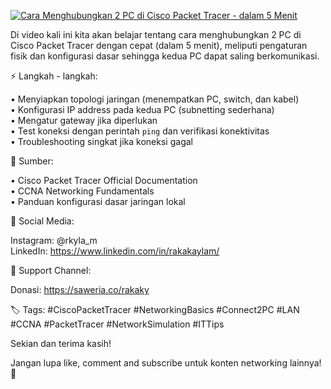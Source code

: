 <p align="left">
  <a href="https://youtu.be/c1lEXtbZ7GY?si=xEJPz2R2GR5OYx-C">
    <img src="https://ytcards.demolab.com/?id=c1lEXtbZ7GY&title=Cara+Menghubungkan+2+PC+di+Cisco+Packet+Tracer+-+dalam+5+Menit&lang=en&background_color=%230d1117&title_color=%23ffffff&stats_color=%23dedede&max_title_lines=1&width=350&border_radius=8" alt="Cara Menghubungkan 2 PC di Cisco Packet Tracer - dalam 5 Menit" />
  </a>
</p>

Di video kali ini kita akan belajar tentang cara menghubungkan 2 PC di Cisco Packet Tracer dengan cepat (dalam 5 menit), meliputi pengaturan fisik dan konfigurasi dasar sehingga kedua PC dapat saling berkomunikasi.

⚡ Langkah - langkah:

  • Menyiapkan topologi jaringan (menempatkan PC, switch, dan kabel)  
  • Konfigurasi IP address pada kedua PC (subnetting sederhana)  
  • Mengatur gateway jika diperlukan  
  • Test koneksi dengan perintah `ping` dan verifikasi konektivitas  
  • Troubleshooting singkat jika koneksi gagal

🔗 Sumber:

  • Cisco Packet Tracer Official Documentation  
  • CCNA Networking Fundamentals  
  • Panduan konfigurasi dasar jaringan lokal

📱 Social Media:

  Instagram: @rkyla_m  
  LinkedIn: https://www.linkedin.com/in/rakakaylam/

💝 Support Channel:

  Donasi: https://saweria.co/rakaky

🏷️ Tags: #CiscoPacketTracer #NetworkingBasics #Connect2PC #LAN #CCNA #PacketTracer #NetworkSimulation #ITTips

Sekian dan terima kasih!

Jangan lupa like, comment and subscribe untuk konten networking lainnya! 🚀
